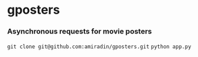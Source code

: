 # gposters

### Asynchronous requests for movie posters

`git clone git@github.com:amiradin/gposters.git`
`python app.py`
